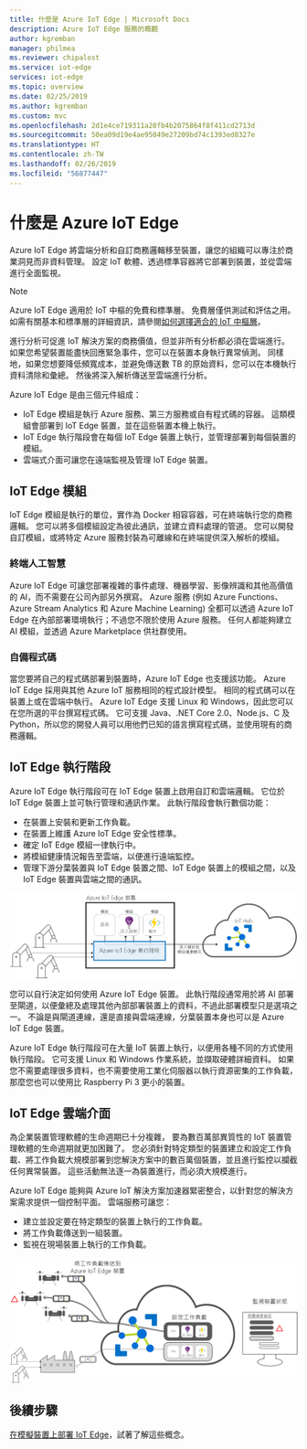 ```yaml
---
title: 什麼是 Azure IoT Edge | Microsoft Docs
description: Azure IoT Edge 服務的概觀
author: kgremban
manager: philmea
ms.reviewer: chipalost
ms.service: iot-edge
services: iot-edge
ms.topic: overview
ms.date: 02/25/2019
ms.author: kgremban
ms.custom: mvc
ms.openlocfilehash: 2d1e4ce719311a28fb4b2075864f8f411cd2713d
ms.sourcegitcommit: 50ea09d19e4ae95049e27209bd74c1393ed8327e
ms.translationtype: HT
ms.contentlocale: zh-TW
ms.lasthandoff: 02/26/2019
ms.locfileid: "56877447"
---
```

# <a name="what-is-azure-iot-edge"></a>什麼是 Azure IoT Edge

Azure IoT Edge 將雲端分析和自訂商務邏輯移至裝置，讓您的組織可以專注於商業洞見而非資料管理。 設定 IoT 軟體、透過標準容器將它部署到裝置，並從雲端進行全面監視。

>[!NOTE]
>Azure IoT Edge 適用於 IoT 中樞的免費和標準層。 免費層僅供測試和評估之用。 如需有關基本和標準層的詳細資訊，請參閱[如何選擇適合的 IoT 中樞層](../iot-hub/iot-hub-scaling.md)。

進行分析可促進 IoT 解決方案的商務價值，但並非所有分析都必須在雲端進行。 如果您希望裝置能盡快回應緊急事件，您可以在裝置本身執行異常偵測。 同樣地，如果您想要降低頻寬成本，並避免傳送數 TB 的原始資料，您可以在本機執行資料清除和彙總。 然後將深入解析傳送至雲端進行分析。 

Azure IoT Edge 是由三個元件組成：
* IoT Edge 模組是執行 Azure 服務、第三方服務或自有程式碼的容器。 這類模組會部署到 IoT Edge 裝置，並在這些裝置本機上執行。 
* IoT Edge 執行階段會在每個 IoT Edge 裝置上執行，並管理部署到每個裝置的模組。 
* 雲端式介面可讓您在遠端監視及管理 IoT Edge 裝置。

## <a name="iot-edge-modules"></a>IoT Edge 模組

IoT Edge 模組是執行的單位，實作為 Docker 相容容器，可在終端執行您的商務邏輯。 您可以將多個模組設定為彼此通訊，並建立資料處理的管道。 您可以開發自訂模組，或將特定 Azure 服務封裝為可離線和在終端提供深入解析的模組。 

### <a name="artificial-intelligence-on-the-edge"></a>終端人工智慧

Azure IoT Edge 可讓您部署複雜的事件處理、機器學習、影像辨識和其他高價值的 AI，而不需要在公司內部另外撰寫。 Azure 服務 (例如 Azure Functions、Azure Stream Analytics 和 Azure Machine Learning) 全都可以透過 Azure IoT Edge 在內部部署環境執行；不過您不限於使用 Azure 服務。 任何人都能夠建立 AI 模組，並透過 Azure Marketplace 供社群使用。 

### <a name="bring-your-own-code"></a>自備程式碼

當您要將自己的程式碼部署到裝置時，Azure IoT Edge 也支援該功能。 Azure IoT Edge 採用與其他 Azure IoT 服務相同的程式設計模型。 相同的程式碼可以在裝置上或在雲端中執行。 Azure IoT Edge 支援 Linux 和 Windows，因此您可以在您所選的平台撰寫程式碼。 它可支援 Java、.NET Core 2.0、Node.js、C 及 Python，所以您的開發人員可以用他們已知的語言撰寫程式碼，並使用現有的商務邏輯。

## <a name="iot-edge-runtime"></a>IoT Edge 執行階段

Azure IoT Edge 執行階段可在 IoT Edge 裝置上啟用自訂和雲端邏輯。 它位於 IoT Edge 裝置上並可執行管理和通訊作業。 此執行階段會執行數個功能：

* 在裝置上安裝和更新工作負載。
* 在裝置上維護 Azure IoT Edge 安全性標準。
* 確定 IoT Edge 模組一律執行中。
* 將模組健康情況報告至雲端，以便進行遠端監控。
* 管理下游分葉裝置與 IoT Edge 裝置之間、IoT Edge 裝置上的模組之間，以及 IoT Edge 裝置與雲端之間的通訊。

![IoT Edge 執行階段會將深入解析和報告傳送至 IoT 中樞](./media/about-iot-edge/runtime.png)

您可以自行決定如何使用 Azure IoT Edge 裝置。 此執行階段通常用於將 AI 部署至閘道，以便彙總及處理其他內部部署裝置上的資料，不過此部署模型只是選項之一。 不論是與閘道連線，還是直接與雲端連線，分葉裝置本身也可以是 Azure IoT Edge 裝置。

Azure IoT Edge 執行階段可在大量 IoT 裝置上執行，以便用各種不同的方式使用執行階段。 它可支援 Linux 和 Windows 作業系統，並擷取硬體詳細資料。 如果您不需要處理很多資料，也不需要使用工業化伺服器以執行資源密集的工作負載，那麼您也可以使用比 Raspberry Pi 3 更小的裝置。

## <a name="iot-edge-cloud-interface"></a>IoT Edge 雲端介面

為企業裝置管理軟體的生命週期已十分複雜， 要為數百萬部異質性的 IoT 裝置管理軟體的生命週期就更加困難了。 您必須針對特定類型的裝置建立和設定工作負載、將工作負載大規模部署到您解決方案中的數百萬個裝置，並且進行監控以攔截任何異常裝置。 這些活動無法逐一為裝置進行，而必須大規模進行。

Azure IoT Edge 能夠與 Azure IoT 解決方案加速器緊密整合，以針對您的解決方案需求提供一個控制平面。 雲端服務可讓您：

* 建立並設定要在特定類型的裝置上執行的工作負載。
* 將工作負載傳送到一組裝置。
* 監視在現場裝置上執行的工作負載。

![裝置遙測及動作會透過雲端協調](./media/about-iot-edge/cloud-interface.png)

## <a name="next-steps"></a>後續步驟

[在模擬裝置上部署 IoT Edge](quickstart.md)，試著了解這些概念。
